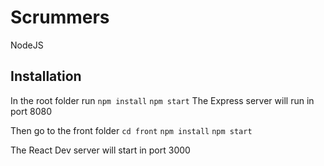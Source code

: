 # Scrummers
NodeJS

## Installation
In the root folder run
`npm install`
`npm start`
The Express server will run in port 8080

Then go to the front folder
`cd front`
`npm install`
`npm start`

The React Dev server will start in port 3000